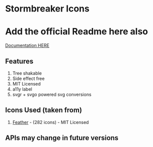 # Stormbreaker Icons

# Add the official Readme here also

[Documentation HERE](https://stormbreaker-icons.netlify.com/)

## Features

1. Tree shakable
2. Side effect free
3. MIT Licensed
4. a11y label
5. svgr + svgo powered svg conversions

## Icons Used (taken from)

1. [Feather](https://feathericons.com) - (282 icons) - MIT Licensed

## APIs may change in future versions
